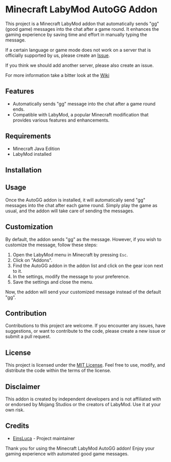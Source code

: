 # Minecraft LabyMod AutoGG Addon

This project is a Minecraft LabyMod addon that automatically sends "gg" (good game) messages into the chat after a game round. It enhances the gaming experience by saving time and effort in manually typing the message.

If a certain language or game mode does not work on a server that is officially supported by us, please create an [Issue](https://github.com/EinsLucaaa/AutoGG/issues/new?assignees=&labels=bug%2Ctriage&projects=&template=bug-officially.yml&title=%5BBug%5D%3A+).

If you think we should add another server, please also create an issue.

For more information take a bitter look at the [Wiki](https://github.com/EinsLucaaa/AutoGG/wiki)

## Features

- Automatically sends "gg" message into the chat after a game round ends.
- Compatible with LabyMod, a popular Minecraft modification that provides various features and enhancements.

## Requirements

- Minecraft Java Edition
- LabyMod installed

## Installation


## Usage

Once the AutoGG addon is installed, it will automatically send "gg" messages into the chat after each game round. Simply play the game as usual, and the addon will take care of sending the messages.

## Customization

By default, the addon sends "gg" as the message. However, if you wish to customize the message, follow these steps:

1. Open the LabyMod menu in Minecraft by pressing `Esc`.
2. Click on "Addons".
3. Find the AutoGG addon in the addon list and click on the gear icon next to it.
4. In the settings, modify the message to your preference.
5. Save the settings and close the menu.

Now, the addon will send your customized message instead of the default "gg".

## Contribution

Contributions to this project are welcome. If you encounter any issues, have suggestions, or want to contribute to the code, please create a new issue or submit a pull request.

## License

This project is licensed under the [MIT License](LICENSE). Feel free to use, modify, and distribute the code within the terms of the license.

## Disclaimer

This addon is created by independent developers and is not affiliated with or endorsed by Mojang Studios or the creators of LabyMod. Use it at your own risk.

## Credits

- [EinsLuca](https://github.com/EinsLucaaa) - Project maintainer

Thank you for using the Minecraft LabyMod AutoGG addon! Enjoy your gaming experience with automated good game messages.
